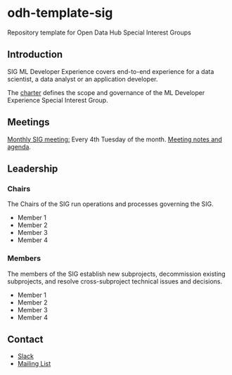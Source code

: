 # odh-template-sig

Repository template for Open Data Hub Special Interest Groups 
## Introduction 

SIG ML Developer Experience covers end-to-end experience for a data scientist, a data analyst or an application developer.

The [charter](https://github.com/opendatahub-io/odh-template-sig/blob/main/Docs/charter.md) defines the scope and governance of the ML Developer Experience Special Interest Group.

## Meetings

[Monthly SIG meeting:](http://meet.google.com/ipx-ewwx-cup) Every 4th Tuesday of the month. [Meeting notes and agenda](https://docs.google.com/document/d/1cGK5kkhp6SLhCc__pmLCfHEiCP-lZPcxpJTsz1nwaNY/edit).

## Leadership

### Chairs

The Chairs of the SIG run operations and processes governing the SIG.

-   Member 1
-   Member 2
-   Member 3
-   Member 4

### Members

The members of the SIG establish new subprojects, decommission existing subprojects, and resolve cross-subproject technical issues and decisions.

-   Member 1
-   Member 2
-   Member 3
-   Member 4


## Contact

 - [Slack](https://app.slack.com/client/T03379JRERG/C033X6XM448/thread/C0330L52N22-1657904016.502699)
 - [Mailing List](mailto:users@lists.opendatahub.io) 

